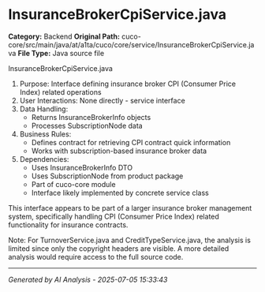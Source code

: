 # InsuranceBrokerCpiService.java

**Category:** Backend
**Original Path:** cuco-core/src/main/java/at/a1ta/cuco/core/service/InsuranceBrokerCpiService.java
**File Type:** Java source file

InsuranceBrokerCpiService.java
1. Purpose: Interface defining insurance broker CPI (Consumer Price Index) related operations
2. User Interactions: None directly - service interface
3. Data Handling:
   - Returns InsuranceBrokerInfo objects
   - Processes SubscriptionNode data
4. Business Rules:
   - Defines contract for retrieving CPI contract quick information
   - Works with subscription-based insurance broker data
5. Dependencies:
   - Uses InsuranceBrokerInfo DTO
   - Uses SubscriptionNode from product package
   - Part of cuco-core module
   - Interface likely implemented by concrete service class

This interface appears to be part of a larger insurance broker management system, specifically handling CPI (Consumer Price Index) related functionality for insurance contracts.

Note: For TurnoverService.java and CreditTypeService.java, the analysis is limited since only the copyright headers are visible. A more detailed analysis would require access to the full source code.

---
*Generated by AI Analysis - 2025-07-05 15:33:43*

